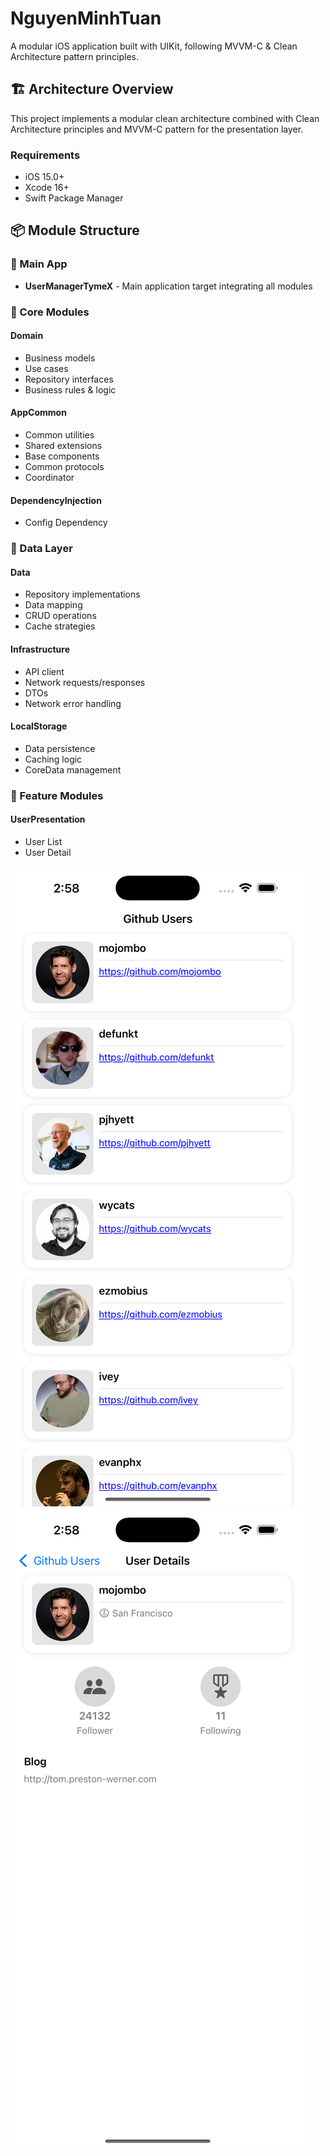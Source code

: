 # NguyenMinhTuan

A modular iOS application built with UIKit, following MVVM-C & Clean Architecture pattern principles.

## 🏗 Architecture Overview

This project implements a modular clean architecture combined with Clean Architecture principles and MVVM-C pattern for the presentation layer.

### Requirements
- iOS 15.0+
- Xcode 16+
- Swift Package Manager

## 📦 Module Structure

### 🎯 Main App
- **UserManagerTymeX** - Main application target integrating all modules

### 🔨 Core Modules
#### Domain
- Business models
- Use cases
- Repository interfaces
- Business rules & logic

#### AppCommon
- Common utilities
- Shared extensions
- Base components
- Common protocols
- Coordinator

#### DependencyInjection
- Config Dependency

### 💾 Data Layer

#### Data
- Repository implementations
- Data mapping
- CRUD operations
- Cache strategies

#### Infrastructure
- API client
- Network requests/responses
- DTOs
- Network error handling

#### LocalStorage
- Data persistence
- Caching logic
- CoreData management

### 🎪 Feature Modules
#### UserPresentation
- User List
- User Detail

![User List](./Images/UserList.png)
![User Detail](./Images/UserDetail.png)
